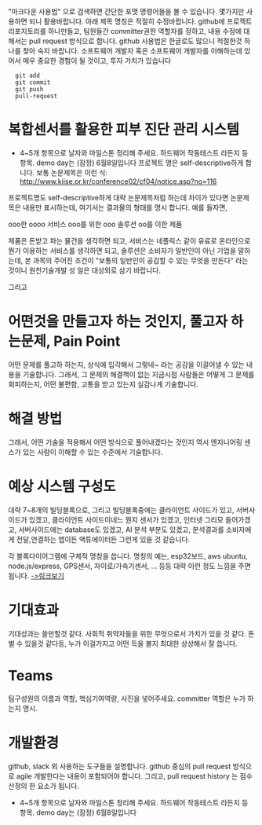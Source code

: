 "마크다운 사용법"  으로 검색하면 간단한 포맷 명령어들을 볼 수 있습니다. 몇가지만 사용하면 되니 활용바랍니다.
아래 제목 명칭은 적절히 수정바랍니다.
github에 프로젝트 리포지토리를 하나만들고, 팀원들간 committer권한 역할자를 정하고,
내용 수정에 대해서는 pull request 방식으로 합니다.
github 사용법은 한글로도 많으니 적절한것 하나를 찾아 숙지 바랍니다. 
소프트웨어 개발자 혹은 소프트웨어 개발자를 이해하는데 있어서 매우 중요한 경험이 될 것이고, 투자 가치가 있습니다 

```
  git add
  git commit
  git push
  pull-request 
```

# 복합센서를 활용한 피부 진단 관리 시스템
  * 4~5개 항목으로 날자와 마일스톤 정리해 주세요.  하드웨어 작동테스트 라든지 등 항목.  demo day는 (잠정) 6월8일입니다 
프로젝트 명은 self-descriptive하게 합니다. 
보통 논문제목은 이런 식: 
http://www.kiise.or.kr/conference02/cf04/notice.asp?no=116  

프로젝트명도 self-descriptive하게 대략 논문제목처럼 하는데 차이가 있다면 논문제목은 내용만 표시하는데, 여기서는 결과물의 형태를 명시 합니다. 예를 들자면,

  ooo한 oooo  서비스
  ooo를 위한 ooo 솔루션
  oo를 이한    제품
  
  제품은 돈받고 파는 물건을 생각하면 되고, 서비스는 네플릭스 같이 유료로 온라인으로 뭔가 이용하는 서비스를 생각하면 되고, 
  솔루션은 소비자가 일반인이 아닌 기업을 말하는데, 본 과목의 주어진 조건이 "보통의 일반인이 공감할 수 있는 무엇을 만든다" 라는 것이니
  원천기술개발 성 일은 대상외로 삼기 바랍니다.
  
  그리고 
  
# 어떤것을 만들고자 하는 것인지, 풀고자 하는문제, Pain Point
  
  어떤 문제를 풀고하 하는지, 상식에 입각해서 그렇네~  라는 공감을 이끌어낼 수 있는 내용을
  기술합니다.  그래서, 그 문제의 해결책이 없는 지금시점
  사람들은 어떻게 그 문제를 회피하는지,  어떤 불편함, 고통을 받고 있는지 실감나게 기술합니다.
  
# 해결 방법
  
  그래서, 어떤 기술을 적용해서 어떤 방식으로 풀어내겠다는 것인지
  역시 엔지니어링 센스가 있는 사람이 이해할 수 있는 수준에서
  기술합니다.
  
# 예상 시스템 구성도
  
  대략 7~8개의 빌딩블록으로,  그리고 빌딩블록중에는 클라이언트 사이드가 있고, 서버사이드가 있겠고,
  클라이언트 사이드이네느 뭔지 센서가 있겠고, 인터넷 그리모 들어가겠고,  서버사이드에는 database도 있겠고,
  AI 분석 부분도 있겠고, 분석결과를 소비자에게 전달,연결하는 앱이든 액튜에이터든 그런게 있을 것 같습니다.
  
  각 블록다이어그램에 구체적 명칭을 씁니다.  명칭의 예는, esp32보드,  aws ubuntu, node.js/express, GPS센서, 자이로/가속기센서, ... 등등
  대략 이런 정도 느낌을 주면 됩니다. [->링크보기](https://www.google.com/search?q=%ED%81%B4%EB%9D%BC%EC%9D%B4%EC%96%B8%ED%8A%B8+%EC%84%9C%EB%B2%84+%EC%8B%9C%EC%8A%A4%ED%85%9C+%EA%B5%AC%EC%84%B1%EB%8F%84+%EA%B7%B8%EB%A6%AC%EA%B8%B0&tbm=isch&ved=2ahUKEwjM64WJptjoAhVWyosBHeFSC3QQ2-cCegQIABAA&oq=%ED%81%B4%EB%9D%BC%EC%9D%B4%EC%96%B8%ED%8A%B8+%EC%84%9C%EB%B2%84+%EC%8B%9C%EC%8A%A4%ED%85%9C+%EA%B5%AC%EC%84%B1%EB%8F%84+%EA%B7%B8%EB%A6%AC%EA%B8%B0&gs_lcp=CgNpbWcQA1CgpAFY1tIBYJDUAWgIcAB4BoABcogBuB6SAQUxMC4yOJgBAKABAaoBC2d3cy13aXotaW1n&sclient=img&ei=_HuNXsz9HdaUr7wP4aWtoAc&bih=1098&biw=1214#imgrc=g0kmuPL1x7CRtM)
 
  
# 기대효과
  
  기대성과는 쓸만할것 같다.  사회적 취약자들을 위한 무엇으로서 가치가 있을 것 같다. 돈벌 수 있을것 같다등, 
  누가 이걸가지고 어떤 득을 볼지 최대한 상상해서 잘 씁니다.
  
# Teams
  
  팀구성원의 이름과 역할,  핵심기여역량, 사진을 넣어주세요.
  committer 역할은 누가 하는지 명시.

# 개발환경

  github, slack 외 사용하는 도구들을 설명합니다.
  github 중심의 pull request 방식으로 agile 개발한다는 내용이 포함되어야 합니다.
  그리고, pull request history 는 점수산정의 한 요소가 됩니다.
  
  * 4~5개 항목으로 날자와 마일스톤 정리해 주세요.  하드웨어 작동테스트 라든지 등 항목.  demo day는 (잠정) 6월8일입니다 
  
  
